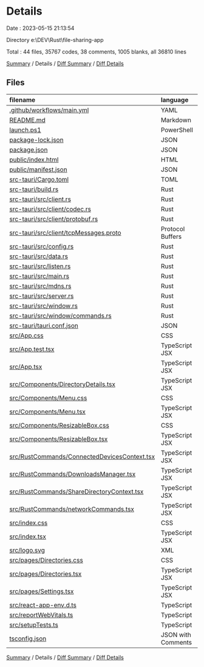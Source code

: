 # Details

Date : 2023-05-15 21:13:54

Directory e:\\DEV\\Rust\\file-sharing-app

Total : 44 files,  35767 codes, 38 comments, 1005 blanks, all 36810 lines

[Summary](results.md) / Details / [Diff Summary](diff.md) / [Diff Details](diff-details.md)

## Files
| filename | language | code | comment | blank | total |
| :--- | :--- | ---: | ---: | ---: | ---: |
| [.github/workflows/main.yml](/.github/workflows/main.yml) | YAML | 38 | 0 | 3 | 41 |
| [README.md](/README.md) | Markdown | 0 | 0 | 1 | 1 |
| [launch.ps1](/launch.ps1) | PowerShell | 2 | 0 | 0 | 2 |
| [package-lock.json](/package-lock.json) | JSON | 30,267 | 0 | 1 | 30,268 |
| [package.json](/package.json) | JSON | 59 | 0 | 1 | 60 |
| [public/index.html](/public/index.html) | HTML | 20 | 23 | 1 | 44 |
| [public/manifest.json](/public/manifest.json) | JSON | 25 | 0 | 1 | 26 |
| [src-tauri/Cargo.toml](/src-tauri/Cargo.toml) | TOML | 43 | 5 | 7 | 55 |
| [src-tauri/build.rs](/src-tauri/build.rs) | Rust | 6 | 0 | 4 | 10 |
| [src-tauri/src/client.rs](/src-tauri/src/client.rs) | Rust | 772 | 0 | 149 | 921 |
| [src-tauri/src/client/codec.rs](/src-tauri/src/client/codec.rs) | Rust | 151 | 1 | 40 | 192 |
| [src-tauri/src/client/protobuf.rs](/src-tauri/src/client/protobuf.rs) | Rust | 468 | 0 | 89 | 557 |
| [src-tauri/src/client/tcpMessages.proto](/src-tauri/src/client/tcpMessages.proto) | Protocol Buffers | 115 | 0 | 23 | 138 |
| [src-tauri/src/config.rs](/src-tauri/src/config.rs) | Rust | 316 | 0 | 80 | 396 |
| [src-tauri/src/data.rs](/src-tauri/src/data.rs) | Rust | 374 | 0 | 80 | 454 |
| [src-tauri/src/listen.rs](/src-tauri/src/listen.rs) | Rust | 51 | 0 | 10 | 61 |
| [src-tauri/src/main.rs](/src-tauri/src/main.rs) | Rust | 131 | 0 | 23 | 154 |
| [src-tauri/src/mdns.rs](/src-tauri/src/mdns.rs) | Rust | 130 | 0 | 24 | 154 |
| [src-tauri/src/server.rs](/src-tauri/src/server.rs) | Rust | 793 | 1 | 147 | 941 |
| [src-tauri/src/window.rs](/src-tauri/src/window.rs) | Rust | 107 | 0 | 14 | 121 |
| [src-tauri/src/window/commands.rs](/src-tauri/src/window/commands.rs) | Rust | 51 | 0 | 16 | 67 |
| [src-tauri/tauri.conf.json](/src-tauri/tauri.conf.json) | JSON | 110 | 0 | 0 | 110 |
| [src/App.css](/src/App.css) | CSS | 49 | 0 | 14 | 63 |
| [src/App.test.tsx](/src/App.test.tsx) | TypeScript JSX | 8 | 0 | 2 | 10 |
| [src/App.tsx](/src/App.tsx) | TypeScript JSX | 160 | 0 | 27 | 187 |
| [src/Components/DirectoryDetails.tsx](/src/Components/DirectoryDetails.tsx) | TypeScript JSX | 299 | 0 | 34 | 333 |
| [src/Components/Menu.css](/src/Components/Menu.css) | CSS | 15 | 0 | 3 | 18 |
| [src/Components/Menu.tsx](/src/Components/Menu.tsx) | TypeScript JSX | 47 | 0 | 6 | 53 |
| [src/Components/ResizableBox.css](/src/Components/ResizableBox.css) | CSS | 39 | 0 | 7 | 46 |
| [src/Components/ResizableBox.tsx](/src/Components/ResizableBox.tsx) | TypeScript JSX | 56 | 0 | 9 | 65 |
| [src/RustCommands/ConnectedDevicesContext.tsx](/src/RustCommands/ConnectedDevicesContext.tsx) | TypeScript JSX | 45 | 0 | 15 | 60 |
| [src/RustCommands/DownloadsManager.tsx](/src/RustCommands/DownloadsManager.tsx) | TypeScript JSX | 150 | 0 | 31 | 181 |
| [src/RustCommands/ShareDirectoryContext.tsx](/src/RustCommands/ShareDirectoryContext.tsx) | TypeScript JSX | 144 | 0 | 33 | 177 |
| [src/RustCommands/networkCommands.tsx](/src/RustCommands/networkCommands.tsx) | TypeScript JSX | 62 | 0 | 13 | 75 |
| [src/index.css](/src/index.css) | CSS | 30 | 0 | 6 | 36 |
| [src/index.tsx](/src/index.tsx) | TypeScript JSX | 34 | 3 | 7 | 44 |
| [src/logo.svg](/src/logo.svg) | XML | 1 | 0 | 0 | 1 |
| [src/pages/Directories.css](/src/pages/Directories.css) | CSS | 48 | 0 | 10 | 58 |
| [src/pages/Directories.tsx](/src/pages/Directories.tsx) | TypeScript JSX | 395 | 0 | 53 | 448 |
| [src/pages/Settings.tsx](/src/pages/Settings.tsx) | TypeScript JSX | 116 | 0 | 15 | 131 |
| [src/react-app-env.d.ts](/src/react-app-env.d.ts) | TypeScript | 0 | 1 | 1 | 2 |
| [src/reportWebVitals.ts](/src/reportWebVitals.ts) | TypeScript | 13 | 0 | 3 | 16 |
| [src/setupTests.ts](/src/setupTests.ts) | TypeScript | 1 | 4 | 1 | 6 |
| [tsconfig.json](/tsconfig.json) | JSON with Comments | 26 | 0 | 1 | 27 |

[Summary](results.md) / Details / [Diff Summary](diff.md) / [Diff Details](diff-details.md)
